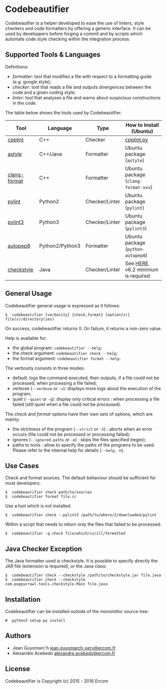 Codebeautifier
==============

Codebeautfier is a helper developed to ease the use of linters, style checkers
and code formatters by offering a generic interface.
It can be used by developpers before forging a commit and by scripts which
automate code style checking within the integration process.


Supported Tools & Languages
---------------------------

Definitions:

- *formatter*: tool that modifies a file with respect to a formatting guide (e.g. google style);
- *checker*: tool that reads a file and outputs divergences between the code and a given coding style;
- *linter*: tool that analyses a file and warns about suspicious constructions in the code.

The table below shows the tools used by Codebeautifier.

| Tool              | Language        | Type           | How to Install (Ubuntu)                 |
| ----------------- | --------------- | -------------- | --------------------------------------- |
| [cpplint][1]      | C++             | Checker        | [cpplint.py][8]                         |
| [astyle][2]       | C++/Java        | Formatter      | Ubuntu package (`astyle`)               |
| [clang-format][3] | C++             | Formatter      | Ubuntu package (`clang-format-xxx`)     |
| [pylint][4]       | Python2         | Checker/Linter | Ubuntu package (`pylint`)               |
| [pylint3][5]      | Python3         | Checker/Linter | Ubuntu package (`pylint3`)              |
| [autopep8][6]     | Python2/Python3 | Formatter      | Ubuntu package (`python-autopep8`)      |
| [checkstyle][7]   | Java            | Checker/Linter | See [HERE][9]. v6.2 minimum is required |


General Usage
-------------

Codebeautifier general usage is expressed as it follows:

```
$  codebeautifier [verbosity] {check,format} [option(s)] file(s)/directory(ies)
```

On success, codebeautifier returns 0. On failure, it returns a non-zero value.

Help is available for:

- the global program: `codebeautifier --help`;
- the check argument: `codebeautifier check --help`;
- the format argument: `codebeautifier format --help`.

The verbosity consists in three modes:

- default: logs the command executed, their outputs, if a file could not be processed, when processing a file failed;
- verbose (`--verbose` or `-v`): displays more logs about the execution of the program;
- quiet (`--quiet` or `-q`): display only critical errors : when processing a file failed (still quiet when a file could not be processed).

The *check* and *format* options have their own sets of options, which are mainly:

- the strictness of the program (`--strict` or `-S`) : aborts when an error occurs (file could not be processed or processing failed);
- ignores (`--ignored-paths` or `-e`) : skips the files specified (regex);
- paths to tools : allow to specify the paths of the programs to be used. Please refer to the internal help for details (`--help`, `-h`).


Use Cases
---------

Check and format sources. The default behaviour should be sufficient for most developers:

```
$  codebeautifier check path/to/sources
$  codebeautifier format file.cc
```

Use a tool which is not installed:

```
$  codebeautifier check --pylint3 /path/to/where/I/downloaded/pylint
```

Within a script that needs to return only the files that failed to be processed:

```
$  codebeautifier -q check file/which/is/ill/formatted
```


Java Checker Exception
----------------------

The Java formatter used is checkstyle. It is possible to specify directly the JAR file (extension is required), or the Java class:

```
$  codebeautifier check --checkstyle /path/to/checkstyle.jar file.java
$  codebeautifier check --checkstyle com.puppycrawl.tools.checkstyle.Main file.java
```

Installation
------------

Codebeautifier can be installed outside of the monolothic source tree:

```
#  python3 setup.py install
```

Authors
-------

- Jean Guyomarc'h <jean.guyomarch-serv@ercom.fr>
- Alexandre Acebedo <alexandre.acebedo@ercom.fr>


License
-------

Codebeautifier is Copyright (c) 2015 - 2016 Ercom



[1]: https://google.github.io/styleguide/cppguide.html#cpplint
[2]: http://astyle.sourceforge.net/
[3]: http://clang.llvm.org/docs/ClangFormat.html
[4]: http://www.pylint.org/
[5]: http://packages.ubuntu.com/search?keywords=pylint3
[6]: https://pypi.python.org/pypi/autopep8/
[7]: http://checkstyle.sourceforge.net/
[8]: https://raw.githubusercontent.com/google/styleguide/gh-pages/cpplint/cpplint.py
[9]: http://checkstyle.sourceforge.net/#Download

